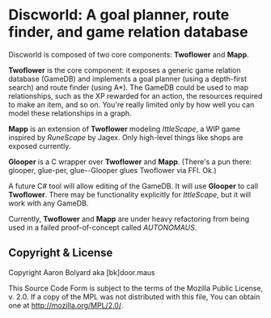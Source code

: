 # Discworld: A goal planner, route finder, and game relation database
Discworld is composed of two core components: **Twoflower** and **Mapp**.

**Twoflower** is the core component: it exposes a generic game relation database
(GameDB) and implements a goal planner (using a depth-first search) and route
finder (using A\*). The GameDB could be used to map relationships, such as the
XP rewarded for an action, the resources required to make an item, and so on.
You're really limited only by how well you can model these relationships in a
graph.

**Mapp** is an extension of **Twoflower** modeling *IttleScape*, a WIP game
inspired by *RuneScape* by Jagex. Only high-level things like shops are
exposed currently.

**Glooper** is a C wrapper over **Twoflower** and **Mapp**. (There's a pun
there: glooper, glue-per, glue--Glooper glues Twoflower via FFI. Ok.)

A future C# tool will allow editing of the GameDB. It will use **Glooper** to
call **Twoflower**. There may be functionality explicitly for *IttleScape*, but
it will work with any GameDB.

Currently, **Twoflower** and **Mapp** are under heavy refactoring from being
used in a failed proof-of-concept called *AUTONOMAUS*.

## Copyright & License

Copyright Aaron Bolyard aka [bk]door.maus

This Source Code Form is subject to the terms of the Mozilla Public
License, v. 2.0. If a copy of the MPL was not distributed with this
file, You can obtain one at http://mozilla.org/MPL/2.0/.